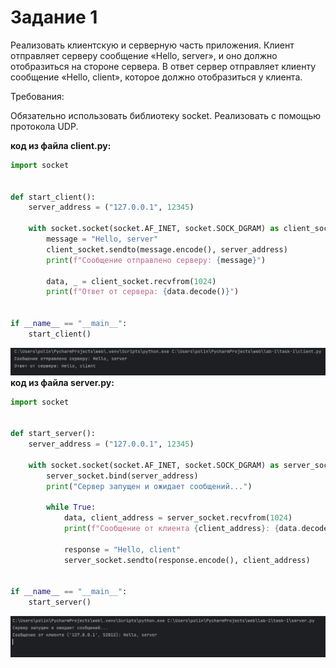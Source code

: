 # Задание 1

Реализовать клиентскую и серверную часть приложения. Клиент отправляет серверу сообщение «Hello, server», и оно должно отобразиться на стороне сервера. В ответ сервер отправляет клиенту сообщение «Hello, client», которое должно отобразиться у клиента.

Требования:

Обязательно использовать библиотеку socket.
Реализовать с помощью протокола UDP.

**код из файла client.py:**
```python
import socket


def start_client():
    server_address = ("127.0.0.1", 12345)

    with socket.socket(socket.AF_INET, socket.SOCK_DGRAM) as client_socket:
        message = "Hello, server"
        client_socket.sendto(message.encode(), server_address)
        print(f"Сообщение отправлено серверу: {message}")

        data, _ = client_socket.recvfrom(1024)
        print(f"Ответ от сервера: {data.decode()}")


if __name__ == "__main__":
    start_client()
```
![Работа клиента при запуске кода на скриншоте](images/task1client.png)
**код из файла server.py:**
```python
import socket


def start_server():
    server_address = ("127.0.0.1", 12345)

    with socket.socket(socket.AF_INET, socket.SOCK_DGRAM) as server_socket:
        server_socket.bind(server_address)
        print("Сервер запущен и ожидает сообщений...")

        while True:
            data, client_address = server_socket.recvfrom(1024)
            print(f"Сообщение от клиента {client_address}: {data.decode()}")

            response = "Hello, client"
            server_socket.sendto(response.encode(), client_address)


if __name__ == "__main__":
    start_server()
```
![Работа сервера при запуске кода на скриншоте](images/task1server.png)

